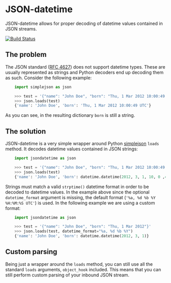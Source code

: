 # JSON-datetime
JSON-datetime allows for proper decoding of datetime values contained in JSON
streams.

[![Build Status](https://secure.travis-ci.org/nicolaiarocci/json-datetime.png?branch=master)](http://travis-ci.org/[YOUR_GITHUB_USERNAME]/[YOUR_PROJECT_NAME])

## The problem
The JSON standard ([RFC 4627](http://www.ietf.org/rfc/rfc4627.txt)) does not
support datetime types. These are usually represented as strings and Python 
decoders end up decoding them as such. Consider the following example:
```python
    import simplejson as json

    >>> test = '{"name": "John Doe", "born": "Thu, 1 Mar 2012 10:00:49 UTC"}'
    >>> json.loads(test)
    {'name': 'John Doe', 'born': 'Thu, 1 Mar 2012 10:00:49 UTC'} 
```
As you can see, in the resulting dictionary `born` is still a string.

## The solution
JSON-datetime is a very simple wrapper around Python
[simplejson](http://simplejson.readthedocs.org/en/latest/index.html#) `loads`
method. It decodes datetime values contained in JSON strings: 

```python
    import jsondatetime as json

    >>> test = '{"name": "John Doe", "born": "Thu, 1 Mar 2012 10:00:49 UTC"}'
    >>> json.loads(test)
    {'name': 'John Doe', 'born': datetime.datetime(2012, 3, 1, 10, 0 ,49)}
```
Strings must match a valid `strptime()` datetime format in order to
be decoded to datetime values. In the example above since the optional
`datetime_format` argument is missing, the default format (`'%a, %d %b %Y
%H:%M:%S UTC'`) is used. In the following example we are using a custom format:
```python
    import jsondatetime as json

    >>> test = '{"name": "John Doe", "born": "Thu, 1 Mar 2012"}'
    >>> json.loads(test, datetime_format="%a, %d %b %Y")
    {'name': 'John Doe', 'born': datetime.datetime(2012, 3, 1)}
```

## Custom parsing
Being just a wrapper around the `loads` method, you can still use all the standard
`loads` arguments, `object_hook` included. This means that you can still
perform custom parsing of your inbound JSON stream.
